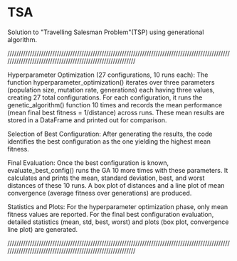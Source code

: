 # TSA
Solution to "Travelling Salesman Problem"(TSP) using generational algorithm. 

////////////////////////////////////////////////////////////////////////////////////////////////////////////////////////////////////////////////////////////

Hyperparameter Optimization (27 configurations, 10 runs each):
  The function hyperparameter_optimization() iterates over three parameters (population size, mutation rate, generations) each having three values, creating 27 total configurations.
  For each configuration, it runs the genetic_algorithm() function 10 times and records the mean performance (mean final best fitness = 1/distance) across runs.
  These mean results are stored in a DataFrame and printed out for comparison.
  
Selection of Best Configuration:
  After generating the results, the code identifies the best configuration as the one yielding the highest mean fitness.
  
Final Evaluation:
  Once the best configuration is known, evaluate_best_config() runs the GA 10 more times with these parameters.
  It calculates and prints the mean, standard deviation, best, and worst distances of these 10 runs.
  A box plot of distances and a line plot of mean convergence (average fitness over generations) are produced.
  
Statistics and Plots:
  For the hyperparameter optimization phase, only mean fitness values are reported.
  For the final best configuration evaluation, detailed statistics (mean, std, best, worst) and plots (box plot, convergence line plot) are generated.
  
////////////////////////////////////////////////////////////////////////////////////////////////////////////////////////////////////////////////////////////

